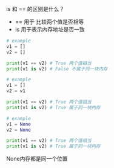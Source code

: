 is 和 == 的区别是什么？
- == 用于 比较两个值是否相等
- is 用于表示内存地址是否一致
```python
# example
v1 = []
v2 = []

print(v1 == v2) # True 两个值相当
print(v1 is v2) # False 不属于同一块内存
```
```python
# example
v1 = []
v2 = v1

print(v1 == v2) # True 两个值相当
print(v1 is v2) # True 属于同一块内存
```
```python
# example
v1 = None
v2 = None

print(v1 == v2) # True 两个值相当
print(v1 is v2) # True 属于同一块内存
```
None内存都是同一个位置
